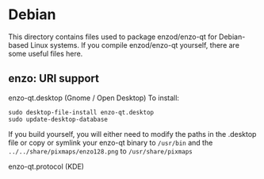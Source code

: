 
Debian
====================
This directory contains files used to package enzod/enzo-qt
for Debian-based Linux systems. If you compile enzod/enzo-qt yourself, there are some useful files here.

## enzo: URI support ##


enzo-qt.desktop  (Gnome / Open Desktop)
To install:

	sudo desktop-file-install enzo-qt.desktop
	sudo update-desktop-database

If you build yourself, you will either need to modify the paths in
the .desktop file or copy or symlink your enzo-qt binary to `/usr/bin`
and the `../../share/pixmaps/enzo128.png` to `/usr/share/pixmaps`

enzo-qt.protocol (KDE)

